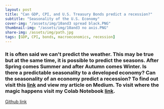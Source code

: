 ```yaml
---
layout: post
title: "Can GDP, CPI, and U.S. Treasury Bonds predict a recession?"
subtitle: "Seasonality of the U.S. Economy" 
cover-img: "/assets/img/10and3 spread black.PNG"
thumbnail-img: "/assets/img/10and3 no axis.PNG"
share-img: /assets/img/path.jpg
tags: [GDP, CPI, bonds, macroeconomics, recession]
---
```

### It is often said we can't predict the weather. This may be true but at the same time, it is possible to predict the seasons. After Spring comes Summer and after Autumn comes Winter. Is there a predictable seasonality to a developed economy? Can the seasonality of an economy predict a recession? To find out visit this [link](https://medium.com/@dabordel/can-gdp-cpi-and-treasury-bonds-signal-a-looming-recession-52db4142a133) and view my article on Medium. To visit where the magic happens visit my Colab Notebook [link](https://colab.research.google.com/drive/18gvDB6PDRhUzLM-or5L6Z4BnUf_6FwPQ?usp=sharing). 

[Github link](https://github.com/drewamorbordelon/drewamorbordelon.github.io/blob/master/Build-Week-Project-Unit-1%5Cgdp_cpi_treasuries_recession.ipynb)
